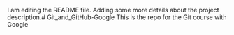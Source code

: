 I am editing the README file. Adding some more details about the project description.# Git_and_GitHub-Google
This is the repo for the Git course with Google
